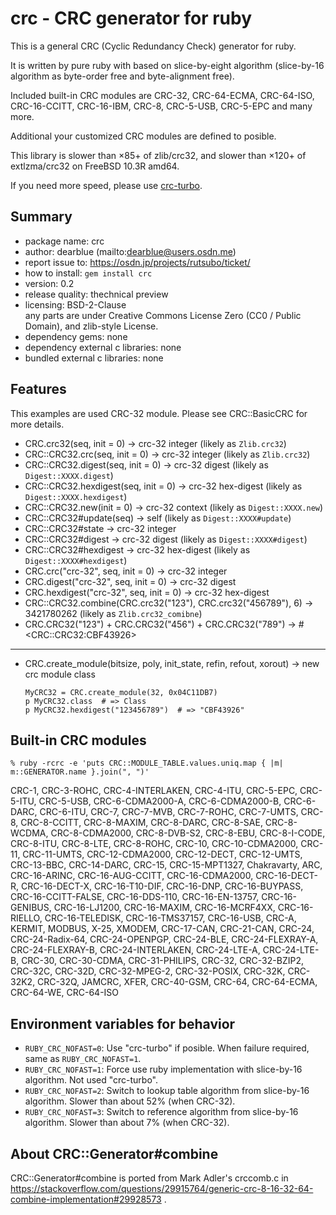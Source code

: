 
# crc - CRC generator for ruby

This is a general CRC (Cyclic Redundancy Check) generator for ruby.

It is written by pure ruby with based on slice-by-eight algorithm (slice-by-16 algorithm as byte-order free and byte-alignment free).

Included built-in CRC modules are CRC-32, CRC-64-ECMA, CRC-64-ISO, CRC-16-CCITT, CRC-16-IBM, CRC-8, CRC-5-USB, CRC-5-EPC and many more.

Additional your customized CRC modules are defined to posible.

This library is slower than ×85+ of zlib/crc32, and slower than ×120+ of extlzma/crc32 on FreeBSD 10.3R amd64.

If you need more speed, please use [crc-turbo](https://rubygems/gems/crc-turbo).


## Summary

  * package name: crc
  * author: dearblue (mailto:dearblue@users.osdn.me)
  * report issue to: <https://osdn.jp/projects/rutsubo/ticket/>
  * how to install: ``gem install crc``
  * version: 0.2
  * release quality: thechnical preview
  * licensing: BSD-2-Clause<br>any parts are under Creative Commons License Zero (CC0 / Public Domain), and zlib-style License.
  * dependency gems: none
  * dependency external c libraries: none
  * bundled external c libraries: none


## Features

This examples are used CRC-32 module. Please see CRC::BasicCRC for more details.

  * CRC.crc32(seq, init = 0) -> crc-32 integer (likely as ``Zlib.crc32``)
  * CRC::CRC32.crc(seq, init = 0) -> crc-32 integer (likely as ``Zlib.crc32``)
  * CRC::CRC32.digest(seq, init = 0) -> crc-32 digest (likely as ``Digest::XXXX.digest``)
  * CRC::CRC32.hexdigest(seq, init = 0) -> crc-32 hex-digest (likely as ``Digest::XXXX.hexdigest``)
  * CRC::CRC32.new(init = 0) -> crc-32 context (likely as ``Digest::XXXX.new``)
  * CRC::CRC32#update(seq) -> self (likely as ``Digest::XXXX#update``)
  * CRC::CRC32#state -> crc-32 integer
  * CRC::CRC32#digest -> crc-32 digest (likely as ``Digest::XXXX#digest``)
  * CRC::CRC32#hexdigest -> crc-32 hex-digest (likely as ``Digest::XXXX#hexdigest``)
  * CRC.crc("crc-32", seq, init = 0) -> crc-32 integer
  * CRC.digest("crc-32", seq, init = 0) -> crc-32 digest
  * CRC.hexdigest("crc-32", seq, init = 0) -> crc-32 hex-digest
  * CRC::CRC32.combine(CRC.crc32("123"), CRC.crc32("456789"), 6) -> 3421780262 (likely as ``Zlib.crc32_comibne``)
  * CRC.CRC32("123") + CRC.CRC32("456") + CRC.CRC32("789") -> &#35;&lt;CRC::CRC32:CBF43926&gt;

----

  * CRC.create\_module(bitsize, poly, init\_state, refin, refout, xorout) -> new crc module class

    ``` ruby:ruby
    MyCRC32 = CRC.create_module(32, 0x04C11DB7)
    p MyCRC32.class  # => Class
    p MyCRC32.hexdigest("123456789")  # => "CBF43926"
    ```


## Built-in CRC modules

``` shell:shell
% ruby -rcrc -e 'puts CRC::MODULE_TABLE.values.uniq.map { |m| m::GENERATOR.name }.join(", ")'
```

CRC-1, CRC-3-ROHC, CRC-4-INTERLAKEN, CRC-4-ITU, CRC-5-EPC, CRC-5-ITU, CRC-5-USB, CRC-6-CDMA2000-A, CRC-6-CDMA2000-B, CRC-6-DARC, CRC-6-ITU, CRC-7, CRC-7-MVB, CRC-7-ROHC, CRC-7-UMTS, CRC-8, CRC-8-CCITT, CRC-8-MAXIM, CRC-8-DARC, CRC-8-SAE, CRC-8-WCDMA, CRC-8-CDMA2000, CRC-8-DVB-S2, CRC-8-EBU, CRC-8-I-CODE, CRC-8-ITU, CRC-8-LTE, CRC-8-ROHC, CRC-10, CRC-10-CDMA2000, CRC-11, CRC-11-UMTS, CRC-12-CDMA2000, CRC-12-DECT, CRC-12-UMTS, CRC-13-BBC, CRC-14-DARC, CRC-15, CRC-15-MPT1327, Chakravarty, ARC, CRC-16-ARINC, CRC-16-AUG-CCITT, CRC-16-CDMA2000, CRC-16-DECT-R, CRC-16-DECT-X, CRC-16-T10-DIF, CRC-16-DNP, CRC-16-BUYPASS, CRC-16-CCITT-FALSE, CRC-16-DDS-110, CRC-16-EN-13757, CRC-16-GENIBUS, CRC-16-LJ1200, CRC-16-MAXIM, CRC-16-MCRF4XX, CRC-16-RIELLO, CRC-16-TELEDISK, CRC-16-TMS37157, CRC-16-USB, CRC-A, KERMIT, MODBUS, X-25, XMODEM, CRC-17-CAN, CRC-21-CAN, CRC-24, CRC-24-Radix-64, CRC-24-OPENPGP, CRC-24-BLE, CRC-24-FLEXRAY-A, CRC-24-FLEXRAY-B, CRC-24-INTERLAKEN, CRC-24-LTE-A, CRC-24-LTE-B, CRC-30, CRC-30-CDMA, CRC-31-PHILIPS, CRC-32, CRC-32-BZIP2, CRC-32C, CRC-32D, CRC-32-MPEG-2, CRC-32-POSIX, CRC-32K, CRC-32K2, CRC-32Q, JAMCRC, XFER, CRC-40-GSM, CRC-64, CRC-64-ECMA, CRC-64-WE, CRC-64-ISO


## Environment variables for behavior

  * ``RUBY_CRC_NOFAST=0``: Use "crc-turbo" if posible. When failure required, same as ``RUBY_CRC_NOFAST=1``.
  * ``RUBY_CRC_NOFAST=1``: Force use ruby implementation with slice-by-16 algorithm. Not used "crc-turbo".
  * ``RUBY_CRC_NOFAST=2``: Switch to lookup table algorithm from slice-by-16 algorithm. Slower than about 52% (when CRC-32).
  * ``RUBY_CRC_NOFAST=3``: Switch to reference algorithm from slice-by-16 algorithm. Slower than about 7% (when CRC-32).


## About CRC::Generator#combine

CRC::Generator#combine is ported from Mark Adler's crccomb.c in https://stackoverflow.com/questions/29915764/generic-crc-8-16-32-64-combine-implementation#29928573 .
